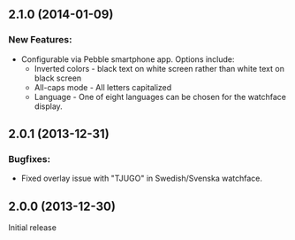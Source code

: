 ## 2.1.0 (2014-01-09)

### New Features:

  - Configurable via Pebble smartphone app. Options include:
    - Inverted colors - black text on white screen rather than white text on black screen
    - All-caps mode - All letters capitalized
    - Language - One of eight languages can be chosen for the watchface display.

## 2.0.1 (2013-12-31)

### Bugfixes:

  - Fixed overlay issue with "TJUGO" in Swedish/Svenska watchface.

## 2.0.0 (2013-12-30)

Initial release
